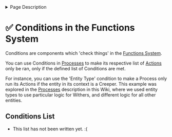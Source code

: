 <details>
<summary>Page Description</summary>
This page lists and describes the various Conditions which are available in LevelledMobs' "Functions System".
</details>

# ✅ Conditions in the Functions System

Conditions are components which 'check things' in the [Functions System](functions.md).

You can use Conditions in [Processes](functions.md#Processes) to make its respective list of [Actions](actions.md) only be ran, only if the defined list of Conditions are met.

For instance, you can use the 'Entity Type' condition to make a Process only run its Actions if the entity in its context is a Creeper. This example was explored in the [Processes](functions.md#Processes) description in this Wiki, where we used entity types to use particular logic for Withers, and different logic for all other entities.

## Conditions List

- This list has not been written yet. :(
